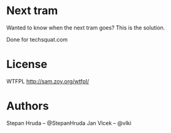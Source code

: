 Next tram
=========

Wanted to know when the next tram goes? This is the solution.

Done for techsquat.com

License
=======

WTFPL
http://sam.zoy.org/wtfpl/

Authors
=======

Stepan Hruda – @StepanHruda
Jan Vlcek – @vlki
